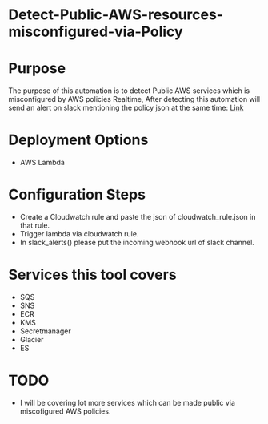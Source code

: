 # Detect-Public-AWS-resources-misconfigured-via-Policy

# Purpose

The purpose of this automation is to detect Public AWS services which is misconfigured by AWS policies Realtime, After detecting this automation will send an alert on slack mentioning the policy json at the same time:
[Link]() 


# Deployment Options

* AWS Lambda

# Configuration Steps

* Create a Cloudwatch rule and paste the json of cloudwatch_rule.json in that rule.
* Trigger lambda via cloudwatch rule.
* In slack_alerts() please put the incoming webhook url of slack channel.

# Services this tool covers

* SQS
* SNS
* ECR
* KMS
* Secretmanager
* Glacier
* ES

# TODO
* I will be covering lot more services which can be made public via miscofigured AWS policies.
